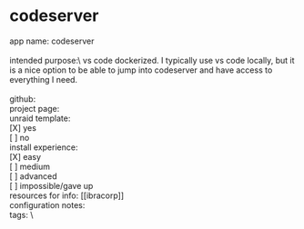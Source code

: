 # codeserver

app name: codeserver\
\
intended purpose:\ vs code dockerized. I typically use vs code locally, but it is a nice option to be able to jump into codeserver and have access to everything I need.\
\
github:\
project page: \
unraid template: \
    [X] yes \
    [ ] no \
install experience:  \
    [X] easy \
    [ ] medium \
    [ ] advanced \
    [ ] impossible/gave up \
resources for info: [[ibracorp]] \
configuration notes: \
tags: \






